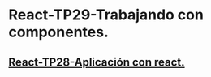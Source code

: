 # React-TP29-Trabajando con componentes.
## [React-TP28-Aplicación con react.](https://github.com/Leandro-Mumbach/React/tree/TP28)
